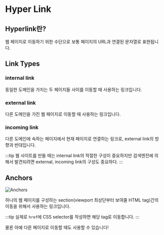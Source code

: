 # Hyper Link

## Hyperlink란?

웹 페이지로 이동하기 위한 수단으로 보통 페이지의 URL과 연결된 문자열로 표현됩니다.

## Link Types

### internal link

동일한 도메인을 가지는 두 페이지들 사이를 이동할 때 사용하는 링크입니다.

### external link

다른 도메인을 가진 웹 페이지로 이동할 때 사용하는 링크입니다.

### incoming link

다른 도메인에 속하는 페이지에서 현재 페이지로 연결하는 링크로, external link의 방향과 반대입니다.

:::tip
웹 사이트를 만들 때는 internal link의 적절한 구성이 중요하지만 검색엔진에 의해서 발견되려면 external, incoming link의 구성도 중요하다.
:::

## Anchors

<Image src="../_images/anchors.png" alt="Anchors" />

하나의 웹 페이지를 구성하는 section(viewport 최상단부터 보여줄 HTML tag)간의 이동을 위해서 사용하는 링크입니다.

:::tip
실제로 `href`에 CSS selector를 작성하면 해당 tag로 이동합니다.
:::

물론 아예 다른 페이지로 이동할 때도 사용할 수 있습니다!
